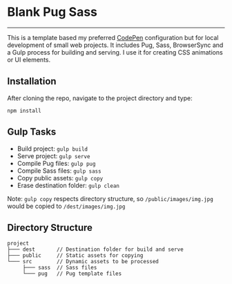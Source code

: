 # Blank Pug Sass

---

This is a template based my preferred [CodePen](https://codepen.io) configuration but for local development of small web projects. It includes Pug, Sass, BrowserSync and a Gulp process for building and serving. I use it for creating CSS animations or UI elements.

## Installation

After cloning the repo, navigate to the project directory and type:

```
npm install
```

## Gulp Tasks

- Build project: `gulp build`
- Serve project: `gulp serve`
- Compile Pug files: `gulp pug`
- Compile Sass files: `gulp sass`
- Copy public assets: `gulp copy`
- Erase destination folder: `gulp clean`

Note: `gulp copy` respects directory structure, so `/public/images/img.jpg` would be copied to `/dest/images/img.jpg`

## Directory Structure

```
project
├─── dest       // Destination folder for build and serve
├─── public     // Static assets for copying
└─── src        // Dynamic assets to be processed
     ├─── sass  // Sass files
     └─── pug   // Pug template files
```
